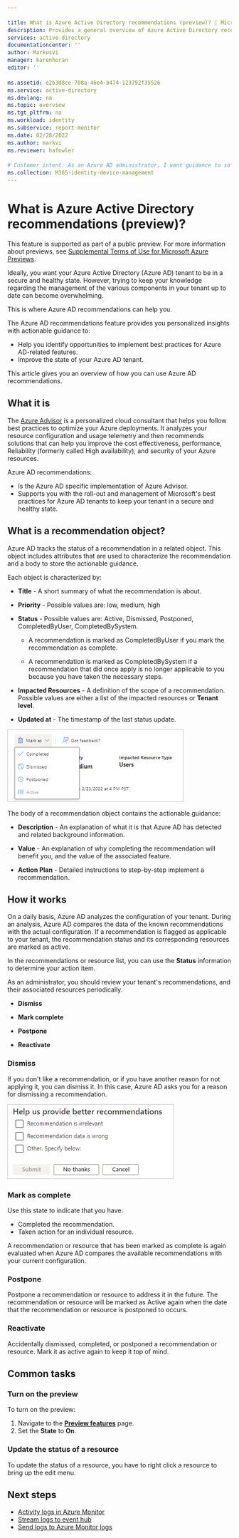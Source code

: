 ```yaml
---

title: What is Azure Active Directory recommendations (preview)? | Microsoft Docs
description: Provides a general overview of Azure Active Directory recommendations.
services: active-directory
documentationcenter: ''
author: MarkusVi
manager: karenhoran
editor: ''

ms.assetid: e2b3d8ce-708a-46e4-b474-123792f35526
ms.service: active-directory
ms.devlang: na
ms.topic: overview
ms.tgt_pltfrm: na
ms.workload: identity
ms.subservice: report-monitor
ms.date: 02/28/2022
ms.author: markvi
ms.reviewer: hafowler  

# Customer intent: As an Azure AD administrator, I want guidance to so that I can keep my Azure AD tenant in a healthy state.
ms.collection: M365-identity-device-management
---
```


# What is Azure Active Directory recommendations (preview)?

This feature is supported as part of a public preview. For more information about previews, see [Supplemental Terms of Use for Microsoft Azure Previews](https://azure.microsoft.com/support/legal/preview-supplemental-terms/).

Ideally, you want your Azure Active Directory (Azure AD) tenant to be in a secure and healthy state. However, trying to keep your knowledge regarding the management of the various components in your tenant up to date can become overwhelming.

This is where Azure AD recommendations can help you.

The Azure AD recommendations feature provides you personalized insights with actionable guidance to:

- Help you identify opportunities to implement best practices for Azure AD-related features.
- Improve the state of your Azure AD tenant.

This article gives you an overview of how you can use Azure AD recommendations.



## What it is 

The [Azure Advisor](../../advisor/advisor-overview.md) is a personalized cloud consultant that helps you follow best practices to optimize your Azure deployments. It analyzes your resource configuration and usage telemetry and then recommends solutions that can help you improve the cost effectiveness, performance, Reliability (formerly called High availability), and security of your Azure resources.

Azure AD recommendations:

- Is the Azure AD specific implementation of Azure Advisor. 
- Supports you with the roll-out and management of Microsoft's best practices for Azure AD tenants to keep your tenant in a secure and healthy state. 
 
## What is a recommendation object?

Azure AD tracks the status of a recommendation in a related object. This object includes attributes that are used to characterize the recommendation and a body to store the actionable guidance. 


Each object is characterized by:

- **Title** - A short summary of what the recommendation is about.

- **Priority** - Possible values are: low, medium, high

- **Status** - Possible values are: Active, Dismissed, Postponed, CompletedByUser, CompletedBySystem.

    - A recommendation is marked as CompletedByUser if you mark the recommendation as complete.

    - A recommendation is marked as CompletedBySystem if a recommendation that did once apply is no longer applicable to you because you have taken the necessary steps.
 

- **Impacted Resources** - A definition of the scope of a recommendation. Possible values are either a list of the impacted resources or **Tenant level**.    

- **Updated at** - The timestamp of the last status update.


![Reporting](./media/overview-recommendations/recommendations-object.png)



The body of a recommendation object contains the actionable guidance:

- **Description** - An explanation of what it is that Azure AD has detected and related background information.

- **Value** - An explanation of why completing the recommendation will benefit you, and the value of the associated feature. 

- **Action Plan** - Detailed instructions to step-by-step implement a recommendation.



## How it works

On a daily basis, Azure AD analyzes the configuration of your tenant. During an analysis, Azure AD compares the  data of the known recommendations with the actual configuration. If a recommendation is flagged as applicable to your tenant, the recommendation status and its corresponding resources are marked as active. 


In the recommendations or resource list, you can use the **Status** information to determine your action item.

As an administrator, you should review your tenant's recommendations, and their associated resources periodically. 

- **Dismiss**

- **Mark complete** 

- **Postpone**

- **Reactivate**


### Dismiss

If you don't like a recommendation, or if you have another reason for not applying it, you can dismiss it. In this case, Azure AD asks you for a reason for dismissing a recommendation.

![Help us provide better recommendations](./media/overview-recommendations/provide-better-recommendations.png)


### Mark as complete

Use this state to indicate that you have:

- Completed the recommendation.
- Taken action for an individual resource. 

A recommendation or resource that has been marked as complete is again evaluated when Azure AD compares the available recommendations with your current configuration.


### Postpone 

Postpone a recommendation or resource to address it in the future. The recommendation or resource will be marked as Active again when the date that the recommendation or resource is postponed to occurs.

### Reactivate
Accidentally dismissed, completed, or postponed a recommendation or resource. Mark it as active again to keep it top of mind.


## Common tasks

### Turn on the preview

To turn on the preview:

1. Navigate to the **[Preview features](https://portal.azure.com/#blade/Microsoft_AAD_IAM/ActiveDirectoryMenuBlade/PreviewHub)** page.
2. Set the **State** to **On**.





### Update the status of a resource 

To update the status of a resource, you have to right click a resource to bring up the edit menu. 



## Next steps

* [Activity logs in Azure Monitor](concept-activity-logs-azure-monitor.md)
* [Stream logs to event hub](tutorial-azure-monitor-stream-logs-to-event-hub.md)
* [Send logs to Azure Monitor logs](howto-integrate-activity-logs-with-log-analytics.md)
